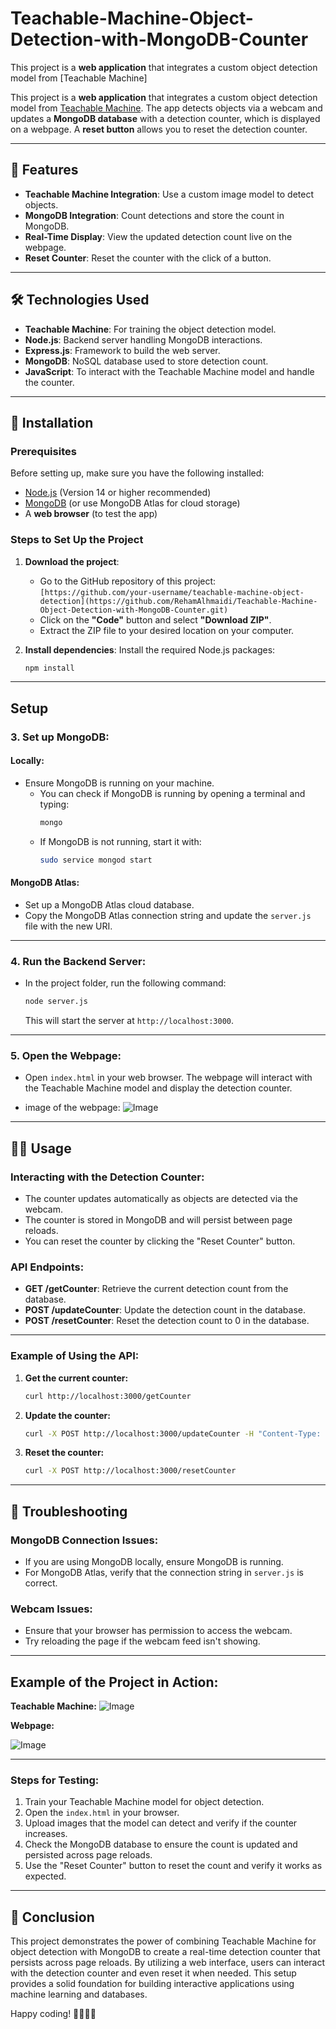 # Teachable-Machine-Object-Detection-with-MongoDB-Counter
This project is a **web application** that integrates a custom object detection model from [Teachable Machine]



This project is a **web application** that integrates a custom object detection model from [Teachable Machine](https://teachablemachine.withgoogle.com/). The app detects objects via a webcam and updates a **MongoDB database** with a detection counter, which is displayed on a webpage. A **reset button** allows you to reset the detection counter.

---

## 🎯 Features

- **Teachable Machine Integration**: Use a custom image model to detect objects.
- **MongoDB Integration**: Count detections and store the count in MongoDB.
- **Real-Time Display**: View the updated detection count live on the webpage.
- **Reset Counter**: Reset the counter with the click of a button.

---

## 🛠️ Technologies Used

- **Teachable Machine**: For training the object detection model.
- **Node.js**: Backend server handling MongoDB interactions.
- **Express.js**: Framework to build the web server.
- **MongoDB**: NoSQL database used to store detection count.
- **JavaScript**: To interact with the Teachable Machine model and handle the counter.

---

## 🚀 Installation

### Prerequisites

Before setting up, make sure you have the following installed:
- [Node.js](https://nodejs.org/) (Version 14 or higher recommended)
- [MongoDB](https://www.mongodb.com/try/download/community) (or use MongoDB Atlas for cloud storage)
- A **web browser** (to test the app)

### Steps to Set Up the Project

1. **Download the project**:
   - Go to the GitHub repository of this project: `[https://github.com/your-username/teachable-machine-object-detection](https://github.com/RehamAlhmaidi/Teachable-Machine-Object-Detection-with-MongoDB-Counter.git)`
   - Click on the **"Code"** button and select **"Download ZIP"**.
   - Extract the ZIP file to your desired location on your computer.

2. **Install dependencies**:
   Install the required Node.js packages:
   ```bash
   npm install

---

## Setup

### 3. Set up MongoDB:

#### Locally:
- Ensure MongoDB is running on your machine.
  - You can check if MongoDB is running by opening a terminal and typing:  
    ```bash
    mongo
    ```
  - If MongoDB is not running, start it with:
    ```bash
    sudo service mongod start
    ```

#### MongoDB Atlas:
- Set up a MongoDB Atlas cloud database.
- Copy the MongoDB Atlas connection string and update the `server.js` file with the new URI.

---

### 4. Run the Backend Server:

- In the project folder, run the following command:
  ```bash
  node server.js
  ```
  This will start the server at `http://localhost:3000`.

---

### 5. Open the Webpage:
- Open `index.html` in your web browser. The webpage will interact with the Teachable Machine model and display the detection counter.

  
- image of the webpage:
![Image](https://github.com/user-attachments/assets/e618f2a5-2949-47a0-981a-a3187eb74377)



  
---

## 🧑‍💻 Usage

### Interacting with the Detection Counter:
- The counter updates automatically as objects are detected via the webcam.
- The counter is stored in MongoDB and will persist between page reloads.
- You can reset the counter by clicking the "Reset Counter" button.

### API Endpoints:

- **GET /getCounter**: Retrieve the current detection count from the database.
- **POST /updateCounter**: Update the detection count in the database.
- **POST /resetCounter**: Reset the detection count to 0 in the database.

---

### Example of Using the API:

1. **Get the current counter:**

   ```bash
   curl http://localhost:3000/getCounter
   ```

2. **Update the counter:**

   ```bash
   curl -X POST http://localhost:3000/updateCounter -H "Content-Type: application/json" -d '{"count": 5}'
   ```

3. **Reset the counter:**

   ```bash
   curl -X POST http://localhost:3000/resetCounter
   ```
---

## 🔧 Troubleshooting

### MongoDB Connection Issues:
- If you are using MongoDB locally, ensure MongoDB is running.
- For MongoDB Atlas, verify that the connection string in `server.js` is correct.

### Webcam Issues:
- Ensure that your browser has permission to access the webcam.
- Try reloading the page if the webcam feed isn't showing.


---

## Example of the Project in Action:
**Teachable Machine:**
![Image](https://github.com/user-attachments/assets/01672ceb-d4c2-4466-8133-3741d70af2a2)






**Webpage:**

![Image](https://github.com/user-attachments/assets/5183d735-0112-4b95-8802-65bdb3da0bab)


---

### Steps for Testing:
1. Train your Teachable Machine model for object detection.
2. Open the `index.html` in your browser.
3. Upload images that the model can detect and verify if the counter increases.
4. Check the MongoDB database to ensure the count is updated and persisted across page reloads.
5. Use the "Reset Counter" button to reset the count and verify it works as expected.

---


## 🎯 Conclusion

This project demonstrates the power of combining Teachable Machine for object detection with MongoDB to create a real-time detection counter that persists across page reloads. By utilizing a web interface, users can interact with the detection counter and even reset it when needed. This setup provides a solid foundation for building interactive applications using machine learning and databases.


Happy coding! 👩‍💻👨‍💻


